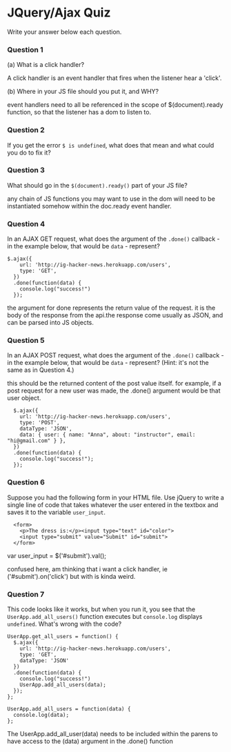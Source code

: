 # JQuery/Ajax Quiz

Write your answer below each question.

### Question 1
(a) What is a click handler?

A click handler is an event handler that fires when the listener hear a 'click'.

(b) Where in your JS file should you put it, and WHY?

event handlers need to all be referenced in the scope of $(document).ready function, so that the listener has a dom to listen to.

### Question 2
If you get the error `$ is undefined`, what does that mean and what could you do to fix it?



### Question 3
What should go in the `$(document).ready()` part of your JS file?

any chain of JS functions you may want to use in the dom will need to be instantiated somehow within the doc.ready event handler.

### Question 4
In an AJAX GET request, what does the argument of the `.done()` callback - in the example below, that would be `data` - represent?

```
$.ajax({
    url: 'http://ig-hacker-news.herokuapp.com/users',
    type: 'GET',
  })
  .done(function(data) {
    console.log("success!")
  });
```
the argument for done represents the return value of the request. it is the body of the response from the api.the response come usually as JSON, and can be parsed into JS objects.

### Question 5
In an AJAX POST request, what does the argument of the `.done()` callback - in the example below, that would be `data` - represent? (Hint: it's not the same as in Question 4.)

this should be the returned content of the post value itself. for example, if a post request for a new user was made, the .done() argument would be that user object.

```
  $.ajax({
    url: 'http://ig-hacker-news.herokuapp.com/users',
    type: 'POST',
    dataType: 'JSON',
    data: { user: { name: "Anna", about: "instructor", email: "hi@gmail.com" } },
  })
  .done(function(data) {
    console.log("success!");
  });
```
### Question 6
Suppose you had the following form in your HTML file. Use jQuery to write a single line of code that takes whatever the user entered in the textbox and saves it to the variable `user_input`.

```
  <form>
    <p>The dress is:</p><input type="text" id="color">
    <input type="submit" value="Submit" id="submit">
  </form>
```
var user_input = $('#submit').val();

confused here, am thinking that i want a click handler, ie ('#submit').on('click') but with is kinda weird.

### Question 7
This code looks like it works, but when you run it, you see that the `UserApp.add_all_users()` function executes but `console.log` displays `undefined`. What's wrong with the code?

```
UserApp.get_all_users = function() {
  $.ajax({
    url: 'http://ig-hacker-news.herokuapp.com/users',
    type: 'GET',
    dataType: 'JSON'
  })
  .done(function(data) {
    console.log("success!")
    UserApp.add_all_users(data);
  });
};

UserApp.add_all_users = function(data) {
  console.log(data);
};
```


The UserApp.add_all_user(data) needs to be included within the parens to have access to the (data) argument in the .done() function
